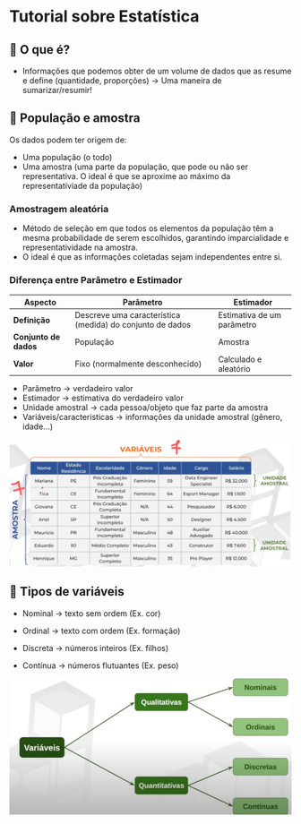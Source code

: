 # Tutorial sobre Estatística
## 🧮 O que é?
- Informações que podemos obter de um volume de dados que as resume e define (quantidade, proporções) -> Uma maneira de sumarizar/resumir!

## 👥 População e amostra
Os dados podem ter origem de: 
- Uma população (o todo)
- Uma amostra (uma parte da população, que pode ou não ser representativa. O ideal é que se aproxime ao máximo da representativiade da população)

### Amostragem aleatória
- Método de seleção em que todos os elementos da população têm a mesma probabilidade de serem escolhidos, garantindo imparcialidade e representatividade na amostra.
- O ideal é que as informações coletadas sejam independentes entre si.

### Diferença entre Parâmetro e Estimador

| **Aspecto**          | **Parâmetro**                                              | **Estimador**                        |
|----------------------|------------------------------------------------------------|--------------------------------------|
| **Definição**         | Descreve uma característica (medida) do conjunto de dados  | Estimativa de um parâmetro           |
| **Conjunto de dados** | População                                                  | Amostra                              |
| **Valor**             | Fixo (normalmente desconhecido)                            | Calculado e aleatório 

- Parâmetro -> verdadeiro valor
- Estimador -> estimativa do verdadeiro valor
- Unidade amostral -> cada pessoa/objeto que faz parte da amostra
- Variáveis/características -> informações da unidade amostral (gênero, idade...)

![Exemplo01](image.png)

## 🔣 Tipos de variáveis

- Nominal -> texto sem ordem (Ex. cor)
- Ordinal -> texto com ordem (Ex. formação)

- Discreta -> números inteiros (Ex. filhos)
- Contínua -> números flutuantes (Ex. peso)

![Exemplo02](image-1.png)

